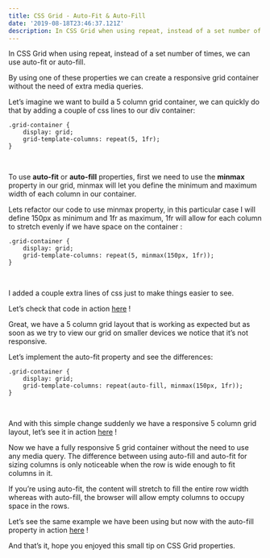 ```yaml
---
title: CSS Grid - Auto-Fit & Auto-Fill
date: '2019-08-18T23:46:37.121Z'
description: In CSS Grid when using repeat, instead of a set number of times, we can use auto-fit or auto-fill. By using one of these properties we can create a responsive grid container without the need of extra media queries ...
---
```


In CSS Grid when using repeat, instead of a set number of times, we can use auto-fit or auto-fill.

By using one of these properties we can create a responsive grid container without the need of extra media queries.

Let’s imagine we want to build a 5 column grid container, we can quickly do that by adding a couple of css lines to our div container:

```
.grid-container {
    display: grid;
    grid-template-columns: repeat(5, 1fr);
}
```

<br/>

To use **auto-fit** or **auto-fill** properties, first we need to use the **minmax** property in our grid, minmax will let you define the minimum and maximum width of each column in our container.

Lets refactor our code to use minmax property, in this particular case I will define 150px as minimum and 1fr as maximum, 1fr will allow for each column to stretch evenly if we have space on the container :

```
.grid-container {
    display: grid;
    grid-template-columns: repeat(5, minmax(150px, 1fr));
}
```

<br/>

I added a couple extra lines of css just to make things easier to see.

Let’s check that code in action [here](https://codepen.io/nuno-pereira/pen/ZEzBQLz) !

Great, we have a 5 column grid layout that is working as expected but as soon as we try to view our grid on smaller devices we notice that it’s not responsive.

Let’s implement the auto-fit property and see the differences:

```
.grid-container {
    display: grid;
    grid-template-columns: repeat(auto-fill, minmax(150px, 1fr));
}
```

<br/>

And with this simple change suddenly we have a responsive 5 column grid layout, let’s see it in action [here](https://codepen.io/nuno-pereira/pen/JjPbGNR) !

Now we have a fully responsive 5 grid container without the need to use any media query.
The difference between using auto-fill and auto-fit for sizing columns is only noticeable when the row is wide enough to fit columns in it.

If you’re using auto-fit, the content will stretch to fill the entire row width whereas with auto-fill, the browser will allow empty columns to occupy space in the rows.

Let’s see the same example we have been using but now with the auto-fill property in action [here](https://codepen.io/nuno-pereira/pen/zYOozPe) !

And that’s it, hope you enjoyed this small tip on CSS Grid properties.

